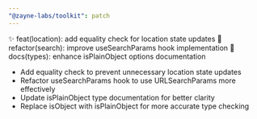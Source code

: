 ```yaml
---
"@zayne-labs/toolkit": patch
---
```


✨ feat(location): add equality check for location state updates
🔧 refactor(search): improve useSearchParams hook implementation
📝 docs(types): enhance isPlainObject options documentation

- Add equality check to prevent unnecessary location state updates
- Refactor useSearchParams hook to use URLSearchParams more effectively
- Update isPlainObject type documentation for better clarity
- Replace isObject with isPlainObject for more accurate type checking
